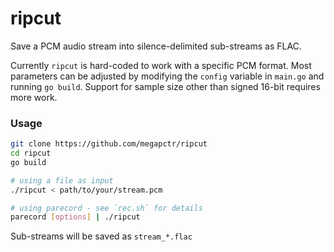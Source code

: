 # ripcut
Save a PCM audio stream into silence-delimited sub-streams as FLAC.

Currently `ripcut` is hard-coded to work with a specific PCM format.
Most parameters can be adjusted by modifying the `config` variable in `main.go` and running `go build`.
Support for sample size other than signed 16-bit requires more work.

### Usage

```bash
git clone https://github.com/megapctr/ripcut
cd ripcut
go build

# using a file as input
./ripcut < path/to/your/stream.pcm

# using parecord - see `rec.sh` for details
parecord [options] | ./ripcut
```

Sub-streams will be saved as `stream_*.flac`
